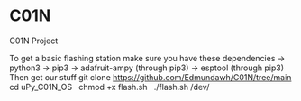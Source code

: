 # C01N
C01N Project

To get a basic flashing station make sure you have these dependencies
-> python3
-> pip3
-> adafruit-ampy (through pip3)
-> esptool (through pip3)
Then get our stuff
git clone https://github.com/Edmundawh/C01N/tree/main
cd uPy_C01N_OS
 
chmod +x flash.sh
 
./flash.sh /dev/<yourC01Nlocation>
